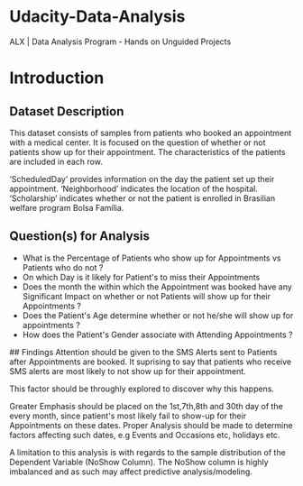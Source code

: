 # Udacity-Data-Analysis
ALX | Data Analysis Program - Hands on Unguided Projects 

# Introduction
## Dataset Description
This dataset consists of samples from patients who booked an appointment with a medical center. It is focused on the question of whether or not patients show up for their appointment. The characteristics of the patients are included in each row.

‘ScheduledDay’ provides information on the day the patient set up their appointment. ‘Neighborhood’ indicates the location of the hospital. ‘Scholarship’ indicates whether or not the patient is enrolled in Brasilian welfare program Bolsa Família.

## Question(s) for Analysis
<ul>
  <li>What is the Percentage of Patients who show up for Appointments vs Patients who do not ? </li>
  <li>On which Day is it likely for Patient's to miss their Appointments </li>
  <li>Does the month the within which the Appointment was booked have any Significant Impact on whether or not Patients will show up for their Appointments ? </li>
  <li>Does the Patient's Age determine whether or not he/she will show up for appointments ? </li>
  <li>How does the Patient's Gender associate with Attending Appointments ? </li>
</ul>
## Findings
Attention should be given to the SMS Alerts sent to Patients after Appointments are booked. It suprising to say that patients who receive SMS alerts are most likely to not show up for their appointment.

This factor should be throughly explored to discover why this happens.

Greater Emphasis should be placed on the 1st,7th,8th and 30th day of the every month, since patient's most likely fail to show-up for their Appointments on these dates. Proper Analysis should be made to determine factors affecting such dates, e.g Events and Occasions etc, holidays etc.

A limitation to this analysis is with regards to the sample distribution of the Dependent Variable (NoShow Column). The NoShow column is highly imbalanced and as such may affect predictive analysis/modeling.
